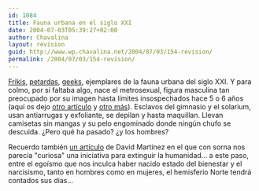 ```yaml
---
id: 1084
title: Fauna urbana en el siglo XXI
date: 2004-07-03T05:39:27+02:00
author: Chavalina
layout: revision
guid: http://www.wp.chavalina.net/2004/07/03/154-revision/
permalink: /2004/07/03/154-revision/
---
```

<a href="http://pobladores.lycos.es/channels/deportes/Community_chou/area/11" target="_blank">Frikis</a>, <a href="http://pobladores.lycos.es/channels/cine/Hotel_Glamour_/area/11/subarea/21" target="_blank">petardas</a>, <a href="http://www.beigerecords.com/cory/pizza_party/" target="_blank">geeks</a>, ejemplares de la fauna urbana del siglo XXI. Y para colmo, por si faltaba algo, nace el <span class="titulo">metrosexual</span>, figura masculina tan preocupado por su imagen hasta l&iacute;mites insospechados hace 5 o 6 a&ntilde;os (aqu&iacute; os dejo <a href="http://www.trovadores.org/salvaje/archives/000152.html" target="_blank">otro art&iacute;culo</a> y <a href="http://www.ecuaderno.com/archives/000296.php" target="_blank">otro más</a>). Esclavos del gimnasio y el solarium, usan antiarrugas y exfoliante, se depilan y hasta maquillan. Llevan camisetas sin mangas y su pelo engominado donde ning&uacute;n chufo se descuida. &iquest;Pero qué ha pasado? &iquest;y los <span class="alguien">hombres</span>? 

Recuerdo también <a href="http://dmnet.bitacoras.com/index.php?id=2637" target="_blank">un art&iacute;culo</a> de David Mart&iacute;nez en el que con sorna nos parec&iacute;a "curiosa" una iniciativa para extinguir la humanidad… a este paso, entre el ego&iacute;smo que nos inculca haber nacido estado del bienestar y el narcisismo, tanto en hombres como en mujeres, el hemisferio Norte tendrá contados sus d&iacute;as…